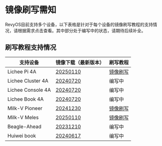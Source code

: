 # 镜像刷写需知

RevyOS目前支持多个设备，以下表格是针对于每个设备的镜像刷写教程的支持情况，请根据需求点击查看。其中部分处于编写中的状态，请期待后续补全。

## 刷写教程支持情况

| 支持设备          | 镜像下载（最新版本） | 刷写教程 |
| ----------------- | ----------|--------------------------------------------- |
| Lichee Pi 4A      | [20250110](https://mirror.iscas.ac.cn/revyos/extra/images/lpi4a/20250110/)       | [镜像刷写](licheepi4a.md)      |
| Lichee Cluster 4A | [20240720](https://mirror.iscas.ac.cn/revyos/extra/images/lpi4a/)                | 编写中 |
| Lichee Console 4A | [20240720](https://mirror.iscas.ac.cn/revyos/extra/images/lcon4a/20240720/)      | 编写中 |
| Lichee Book 4A    | [20240720](https://mirror.iscas.ac.cn/revyos/extra/images/laptop4a/)             | 编写中 |
| Milk-V Pioneer    | [20241230](https://mirror.iscas.ac.cn/revyos/extra/images/sg2042/20241230/)      | [镜像刷写](milkv-pioneer.md)   |
| Milk-V Meles      | [20250110](https://mirror.iscas.ac.cn/revyos/extra/images/meles/20250110/)       | [镜像刷写](https://milkv.io/zh/docs/meles/installation) |
| Beagle-Ahead      | [20231210](https://mirror.iscas.ac.cn/revyos/extra/images/beagle/20231210/)      | 编写中 |
| Huiwei book       | [20240617](https://mirror.iscas.ac.cn/revyos/extra/images/huiwei/test/20240617/) | 编写中 |


